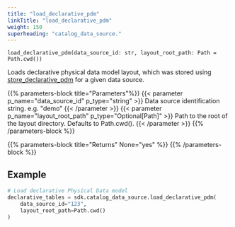 ```yaml
---
title: "load_declarative_pdm"
linkTitle: "load_declarative_pdm"
weight: 150
superheading: "catalog_data_source."
---
```




``load_declarative_pdm(data_source_id: str, layout_root_path: Path = Path.cwd())``

Loads declarative physical data model layout, which was stored using [store_declarative_pdm](../store_declarative_pdm) for a given data source.

{{% parameters-block  title="Parameters"%}}
{{< parameter p_name="data_source_id" p_type="string" >}}
Data source identification string. e.g. "demo"
{{< /parameter >}}
{{< parameter p_name="layout_root_path" p_type="Optional[Path]" >}}
Path to the root of the layout directory. Defaults to Path.cwd().
{{< /parameter >}}
{{% /parameters-block %}}

{{% parameters-block title="Returns" None="yes" %}}
{{% /parameters-block %}}

## Example

```Python
# Load declarative Physical Data model
declarative_tables = sdk.catalog_data_source.load_declarative_pdm(
    data_source_id="123",
    layout_root_path=Path.cwd()
)
```
